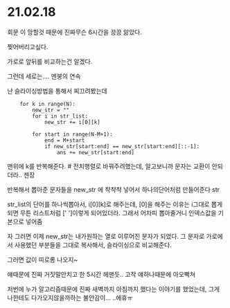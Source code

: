 # 21.02.18

회문 이 망할것 때문에 진짜무슨 6시간을 끙끙 앓았다.

찢어버리고싶다.



가로로 앞뒤를 비교하는건 알겠다.

그런데 세로는.... 멘붕의 연속

난 슬라이싱방법을 통해서 찌끄려봤는데

```
    for k in range(N):
        new_str = ""
        for i in str_list:
            new_str += i[0][k]

        for start in range(N-M+1):
            end = M+start
            if new_str[start:end] == new_str[start:end][::-1]:
                ans += new_str[start:end]
```

맨위에 k를 반복해준다. # 전치행렬로 바꿔주려했는데, 알고보니까 문자는 교환이 안되더라.. 젠장

반복해서 뽑아준 문자들을 new_str 에 챡챡챡 넣어서 하나의단어처럼 만들어준다 str

str_list의 단어를 하나씩뽑아서, i\[0][k]로 해주는데, \[0]을 해주는 이유는 i그대로 뽑게되면 무튼 리스트처럼 \[' ']이렇게 되어있더라. 그래서 어차피 뽑아줄거니 인덱스값을 기본으로 넣어줌

자 그러면 이제 new_str는 내가원하는 열로 이루어진 문자가 되었다. 그 문자로 가로에서 사용했던 부분들을 그대로 복사해서, 슬라이싱으로 비교해준다. 

그러면 값이 띠로롱 나오지~

얘때문에 진짜 거짓말안치고 한 5시간 헤맨듯.. 고작 얘하나때문에 아오빡쳐

저번에 누가 알고리즘때문에 진짜 새벽까지 아침까지 했다는 이야기를 했었는데, 그게 나한테도 다가오지않을까하는 불안감이... ..에휴ㅠ